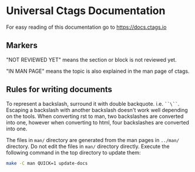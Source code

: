 # Universal Ctags Documentation #

For easy reading of this documentation go to https://docs.ctags.io

## Markers ##

"NOT REVIEWED YET" means the section or block is not reviewed yet.

"IN MAN PAGE" means the topic is also explained in the man page of ctags.

## Rules for writing documents ##

To represent a backslash, surround it with double backquote. i.e. ``` ``\`` ```.
Escaping a backslash with another backslash doesn't work well depending
on the tools. When converting rst to man, two backslashes are converted
into one, however when converting to html, four backslashes are converted
into one.

The files in `man/` directory are generated from the man pages in `../man/`
directory. Do not edit the files in `man/` directory directly.
Execute the following command in the top directory to update them:

```sh
make -C man QUICK=1 update-docs
```

